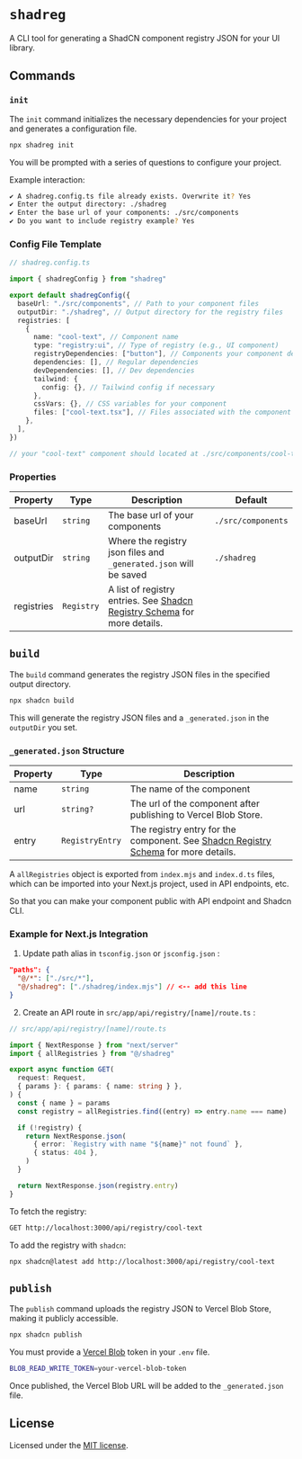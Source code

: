 # `shadreg`

A CLI tool for generating a ShadCN component registry JSON for your UI library.

## Commands

### `init`

The `init` command initializes the necessary dependencies for your project and generates a configuration file.

```bash
npx shadreg init
```

You will be prompted with a series of questions to configure your project.

Example interaction:

```bash
✔ A shadreg.config.ts file already exists. Overwrite it? Yes
✔ Enter the output directory: ./shadreg
✔ Enter the base url of your components: ./src/components
✔ Do you want to include registry example? Yes
```

### Config File Template

```ts
// shadreg.config.ts

import { shadregConfig } from "shadreg"

export default shadregConfig({
  baseUrl: "./src/components", // Path to your component files
  outputDir: "./shadreg", // Output directory for the registry files
  registries: [
    {
      name: "cool-text", // Component name
      type: "registry:ui", // Type of registry (e.g., UI component)
      registryDependencies: ["button"], // Components your component depends on
      dependencies: [], // Regular dependencies
      devDependencies: [], // Dev dependencies
      tailwind: {
        config: {}, // Tailwind config if necessary
      },
      cssVars: {}, // CSS variables for your component
      files: ["cool-text.tsx"], // Files associated with the component
    },
  ],
})

// your "cool-text" component should located at ./src/components/cool-text.tsx
```

### Properties

| Property   | Type       | Description                                                                                                                                                 | Default            |
| ---------- | ---------- | ----------------------------------------------------------------------------------------------------------------------------------------------------------- | ------------------ |
| baseUrl    | `string`   | The base url of your components                                                                                                                             | `./src/components` |
| outputDir  | `string`   | Where the registry json files and `_generated.json` will be saved                                                                                           | `./shadreg`        |
| registries | `Registry` | A list of registry entries. See [Shadcn Registry Schema](https://github.com/shadcn-ui/ui/blob/shadcn%402.0.0/apps/www/registry/schema.ts) for more details. |                    |

## `build`

The `build` command generates the registry JSON files in the specified output directory.

```bash
npx shadcn build
```

This will generate the registry JSON files and a `_generated.json` in the `outputDir` you set.

### `_generated.json` Structure

| Property | Type            | Description                                                                                                                                                           |
| -------- | --------------- | --------------------------------------------------------------------------------------------------------------------------------------------------------------------- |
| name     | `string`        | The name of the component                                                                                                                                             |
| url      | `string?`       | The url of the component after publishing to Vercel Blob Store.                                                                                                       |
| entry    | `RegistryEntry` | The registry entry for the component. See [Shadcn Registry Schema](https://github.com/shadcn-ui/ui/blob/shadcn%402.0.0/apps/www/registry/schema.ts) for more details. |

A `allRegistries` object is exported from `index.mjs` and `index.d.ts` files, which can be imported into your Next.js project, used in API endpoints, etc.

So that you can make your component public with API endpoint and Shadcn CLI.

### Example for Next.js Integration

1. Update path alias in `tsconfig.json` or `jsconfig.json` :

```json
"paths": {
  "@/*": ["./src/*"],
  "@/shadreg": ["./shadreg/index.mjs"] // <-- add this line
}
```

2. Create an API route in `src/app/api/registry/[name]/route.ts` :

```ts
// src/app/api/registry/[name]/route.ts

import { NextResponse } from "next/server"
import { allRegistries } from "@/shadreg"

export async function GET(
  request: Request,
  { params }: { params: { name: string } },
) {
  const { name } = params
  const registry = allRegistries.find((entry) => entry.name === name)

  if (!registry) {
    return NextResponse.json(
      { error: `Registry with name "${name}" not found` },
      { status: 404 },
    )
  }

  return NextResponse.json(registry.entry)
}
```

To fetch the registry:

```bash
GET http://localhost:3000/api/registry/cool-text
```

To add the registry with `shadcn`:

```bash
npx shadcn@latest add http://localhost:3000/api/registry/cool-text
```

## `publish`

The `publish` command uploads the registry JSON to Vercel Blob Store, making it publicly accessible.

```bash
npx shadcn publish
```

You must provide a [Vercel Blob](https://vercel.com/docs/storage/vercel-blob) token in your `.env` file.

```bash
BLOB_READ_WRITE_TOKEN=your-vercel-blob-token
```

Once published, the Vercel Blob URL will be added to the `_generated.json` file.

## License

Licensed under the [MIT license](https://github.com/shadcn/ui/blob/main/LICENSE.md).
